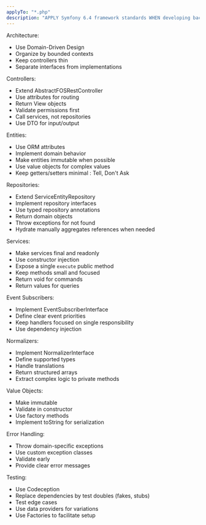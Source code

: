 ```yaml
---
applyTo: "*.php"
description: "APPLY Symfony 6.4 framework standards WHEN developing backend applications to ensure maintainability, performance, and adherence to best practices"
---
```


Architecture:
- Use Domain-Driven Design
- Organize by bounded contexts
- Keep controllers thin
- Separate interfaces from implementations

Controllers:
- Extend AbstractFOSRestController
- Use attributes for routing
- Return View objects
- Validate permissions first
- Call services, not repositories
- Use DTO for input/output

Entities:
- Use ORM attributes
- Implement domain behavior
- Make entities immutable when possible
- Use value objects for complex values
- Keep getters/setters minimal : Tell, Don't Ask

Repositories:
- Extend ServiceEntityRepository
- Implement repository interfaces
- Use typed repository annotations
- Return domain objects
- Throw exceptions for not found
- Hydrate manually aggregates references when needed

Services:
- Make services final and readonly
- Use constructor injection
- Expose a single `execute` public method
- Keep methods small and focused
- Return void for commands
- Return values for queries

Event Subscribers:
- Implement EventSubscriberInterface
- Define clear event priorities
- Keep handlers focused on single responsibility
- Use dependency injection

Normalizers:
- Implement NormalizerInterface
- Define supported types
- Handle translations
- Return structured arrays
- Extract complex logic to private methods

Value Objects:
- Make immutable
- Validate in constructor
- Use factory methods
- Implement toString for serialization

Error Handling:
- Throw domain-specific exceptions
- Use custom exception classes
- Validate early
- Provide clear error messages

Testing:
- Use Codeception
- Replace dependencies by test doubles (fakes, stubs) 
- Test edge cases
- Use data providers for variations
- Use Factories to facilitate setup